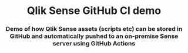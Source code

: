 <h1 align="center">Qlik Sense GitHub CI demo</h1>
<h3 align="center">Demo of how Qlik Sense assets (scripts etc) can be stored in GitHub and automatically pushed to an on-premise Sense server using GitHub Actions</h3>
